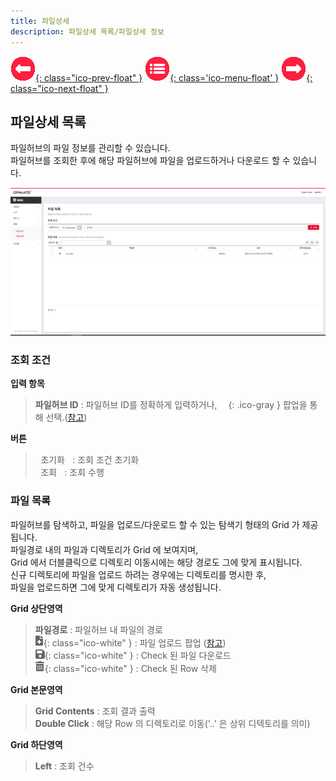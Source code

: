 ```yaml
---
title: 파일상세
description: 파일상세 목록/파일상세 정보
---
```


<link rel="stylesheet" type="text/css" href="css/opme.css">

<!-- Defined -->
[file-lst]: img/file-lst.png
[ico-search]: img/icon/ico-search.png
[ico-del]: img/icon/ico-del.png
[ico-upload]: img/icon/ico-add.png
[ico-download]: img/icon/ico-save.png
[popup-filehub]: PopupFileHub.md
[popup-fileupload]: PopupFileUpload.md

<!-- Floating Menu -->
[prev]: FileHub.html "파일허브"
[menu]: index.html "목차"
[next]: AccKey.html "엑세스키"
[ico-prev]: img/icon/ico-prev.png
[ico-menu]: img/icon/ico-menu.png
[ico-next]: img/icon/ico-next.png
[![이전][ico-prev]{: class="ico-prev-float" }][prev]
[![목차][ico-menu]{: class='ico-menu-float' }][menu]
[![다음][ico-next]{: class="ico-next-float" }][next]


## 파일상세 목록

파일허브의 파일 정보를 관리할 수 있습니다.  
파일허브를 조회한 후에 해당 파일허브에 파일을 업로드하거나 다운로드 할 수 있습니다.

![파일상세 목록][file-lst]

### **조회 조건**

**입력 항목**

> **파일허브 ID** : 파일허브 ID를 정확하게 입력하거나, ![파일허브 조회][ico-search]{: .ico-gray } 팝업을 통해 선택.([참고][popup-filehub])  

**버튼**

> <kbd class="btn-gray">&nbsp;초기화&nbsp;</kbd> : 조회 조건 초기화  
> <kbd class="btn-red">&nbsp;조회&nbsp;</kbd> : 조회 수행  
 
### **파일 목록**

파일허브를 탐색하고, 파일을 업로드/다운로드 할 수 있는 탐색기 형태의 Grid 가 제공됩니다.  
파일경로 내의 파일과 디렉토리가 Grid 에 보여지며,  
Grid 에서 더블클릭으로 디렉토리 이동시에는 해당 경로도 그에 맞게 표시됩니다.  
신규 디렉토리에 파일을 업로드 하려는 경우에는 디렉토리를 명시한 후,  
파일을 업로드하면 그에 맞게 디렉토리가 자동 생성됩니다.  

**Grid 상단영역**

> **파일경로** : 파일허브 내 파일의 경로  
> ![업로드][ico-upload]{: class="ico-white" } : 파일 업로드 팝업 ([참고][popup-fileupload])  
> ![다운로드][ico-download]{: class="ico-white" } : Check 된 파일 다운로드   
> ![삭제][ico-del]{: class="ico-white" } : Check 된 Row 삭제

**Grid 본문영역**

> **Grid Contents** : 조회 결과 출력  
> **Double Click** : 해당 Row 의 디렉토리로 이동('..' 은 상위 디텍토리를 의미)

**Grid 하단영역**

> **Left** : 조회 건수  

